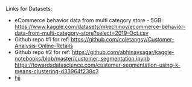 Links for Datasets:
- eCommerce behavior data from multi category store - 5GB:
  https://www.kaggle.com/datasets/mkechinov/ecommerce-behavior-data-from-multi-category-store?select=2019-Oct.csv
- Github repo #1 for ref:
  https://github.com/coletangsy/Customer-Analysis-Online-Retails
- Github repo #2 for ref:
  https://github.com/abhinavsagar/kaggle-notebooks/blob/master/customer_segmentation.ipynb
  https://towardsdatascience.com/customer-segmentation-using-k-means-clustering-d33964f238c3 
- [hjj](../Data/101.JPG)
